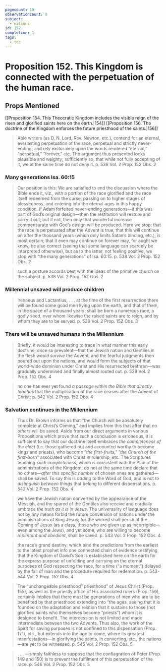```yaml
---
pagecount: 19
observationcount: 8
subject:
  - nations
id: 152
completion: 1
tags:
  - toc
---
```

# Proposition 152. This Kingdom is connected with the perpetuation of the human race.
## Props Mentioned
[[Proposition 154. This Theocratic Kingdom includes the visible reign of the risen and glorified saints here on the earth.|154]] [[Proposition 156. The doctrine of the Kingdom enforces the future priesthood of the saints.|156]] 

>Able writers (as D. N. Lord, Rev. Newton, etc.), contend for an eternal, everlasting perpetuation of the race, perpetual and strictly never-ending, and rely exclusively upon the words rendered “eternal,” “perpetual,” “forever,” etc. The argument thus presented looks plausible and weighty; sufficiently so, that while not fully accepting of it, we at the same time do not deny it.
>p. 538 Vol. 2 Prop. 152 Obs. 2

### Many generations Isa. 60:15

>Our position is this: We are satisfied to end the discussion where the Bible ends it, viz., with a portion of the race glorified and the race itself redeemed from the curse, passing on to higher stages of blessedness, and entering into the eternal ages in this happy condition. If Adam forfeited never-ending generations—if this was part of God’s original design—then the restitution will restore and carry it out; but if not, then only that wonderful increase commensurate with God’s design will be produced. Here we stop: that the race is perpetuated after the Advent is true; that this will continue on after the thousand years (which only limits Satan’s binding, etc.), is most certain; that it even may continue on forever may, for aught we know, be also correct (seeing that some language can scarcely be interpreted otherwise), but as to the latter, not feeling positive, we stop with “the many generations” of Isa. 60:15.
>p. 538 Vol. 2 Prop. 152 Obs. 2

>such a posture accords best with the ideas of the primitive church on the subject.
>p. 538 Vol. 2 Prop. 152 Obs. 2

### Millennial unsaved will produce children

>Irenaeus and Lactantius, . . . at the time of the first resurrection there will be found some good men living upon the earth, and that of them, in the space of a thousand years, shall be born a numerous race, a godly seed, over whom likewise the raised saints are to reign, and by whom they are to be served.
>p. 539 Vol. 2 Prop. 152 Obs. 3

### There will be unsaved humans in the Millennium

>Briefly, it would be interesting to trace in what manner this early doctrine, once so prevalent—that the Jewish nation and Gentiles in the flesh *would survive* the Advent, and the fearful judgments then poured out upon the nations, and would form the subjects of that world-wide dominion under Christ and His resurrected brethren—was gradually undermined and finally almost rooted out.
>p. 539 Vol. 2 Prop. 152 Obs. 4

>no one has ever yet found *a passage within the Bible that directly teaches* that the multiplication of the race ceases after the Advent of Christ;
>p. 542 Vol. 2 Prop. 152 Obs. 4

### Salvation continues in the Millennium

>Thus Dr. Brown informs us that “the Church will be absolutely complete at Christ’s Coming,” and implies from this that after that *no others* will be saved. Aside from our direct arguments in various Propositions which prove that such a conclusion is erroneous, it is sufficient to say that our doctrine itself embraces *the completeness of the elect* (i.e. those gathered out and accounted worthy to become kings and priests), who become “*the first-fruits*,” “*the Church of the first-born*” associated with Christ in rulership, etc. The Scriptures teaching *such completeness*, which is consistent with the Plan of the administrations of the Kingdom, do not at the same time declare that no others—*after this specific number* of chosen ones are gathered—shall be saved. To say this is *adding* to the Word of God, and is not *to distinguish between things* that belong to different dispensations.
>p. 542 Vol. 2 Prop. 152 Obs. 4

>we have the Jewish nation converted by the appearance of the Messiah, and the spared of the Gentiles also receive and cordially embrace *the truth as it is in Jesus*. The universality of language does not by any means forbid the future conversion of nations under the administrations of King Jesus; for the wicked shall perish at the Coming of Jesus (as a class, those who are given up as incorrigible—even among the Jews), and yet some, who are willing to become *repentant and obedient*, shall be saved.
>p. 543 Vol. 2 Prop. 152 Obs. 4

>the race’s grand destiny; which bind the predictions from the earliest to the latest prophet info one connected chain of evidence testifying that the Kingdom of David’s Son is established here on the earth for the express purpose of unfolding and carrying on the eternal purposes of God respecting the race, for a time (“a moment”) delayed by the fall of man and the procedure required for redemption.
>p. 543-544 Vol. 2 Prop. 152 Obs. 4


>The “unchangeable priesthood” priesthood” of Jesus Christ (Prop. 155), as well as the priestly office of His associated rulers (Prop. 156), certainly implies that there must be generations of men who are to be benefited by that priesthood extending into “the ages, seeing that it is founded on the adaptation and relation that it sustains to those (not glorified saints who themselves become “priests”) whom it is designed to benefit. The intercession is not limited and made intermediate between the two Advents. Thus also, the work of the Spirit for saving purposes is not confined to this dispensation (Prop. 171), etc., but extends into the age to come, where its greatest manifestations—in glorifying the saints, in converting, etc., the nations—are yet to be witnessed.
>p. 545 Vol. 2 Prop. 152 Obs. 5

>. . . —simply faithless to suppose that the conflagration of Peter (Prop. 149 and 150) is to prevent the fulfilment of this perpetuation of the race.
>p. 546 Vol. 2 Prop. 152 Obs. 5





